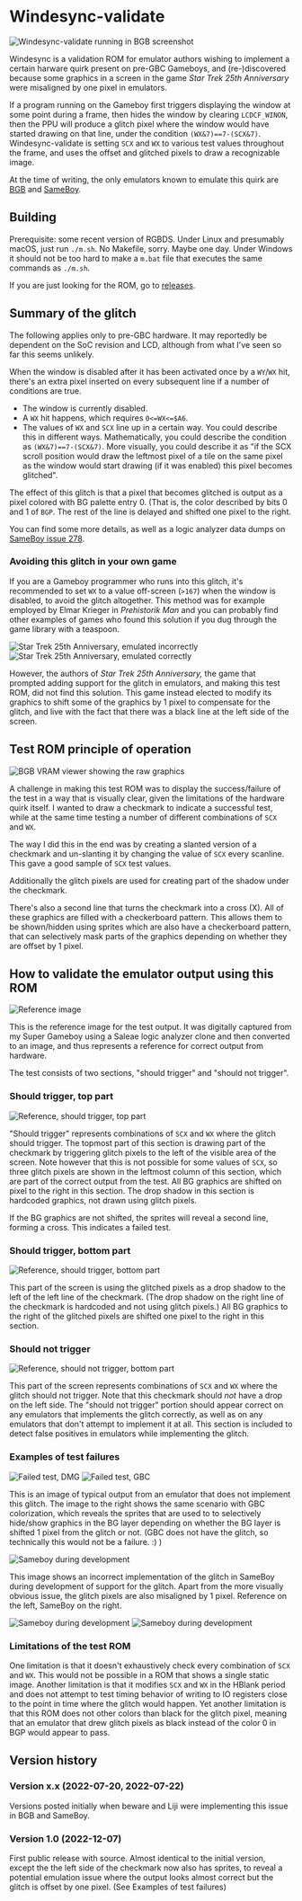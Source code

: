 # Windesync-validate

![Windesync-validate running in BGB screenshot](images/screenshot.png)

Windesync is a validation ROM for emulator authors wishing to implement a certain harware quirk present on pre-GBC Gameboys, and (re-)discovered because some graphics in a screen in the game *Star Trek 25th Anniversary* were misaligned by one pixel in emulators.

If a program running on the Gameboy first triggers displaying the window at some point during a frame, then hides the window by clearing `LCDCF_WINON`, then the PPU will produce a glitch pixel where the window would have started drawing on that line, under the condition `(WX&7)==7-(SCX&7)`. Windesync-validate is setting `SCX` and `WX` to various test values throughout the frame, and uses the offset and glitched pixels to draw a recognizable image.

At the time of writing, the only emulators known to emulate this quirk are [BGB](https://bgb.bircd.org/) and [SameBoy](https://sameboy.github.io/).

## Building
Prerequisite: some recent version of RGBDS. Under Linux and presumably macOS, just run `./m.sh`. No Makefile, sorry. Maybe one day. Under Windows it should not be too hard to make a `m.bat` file that executes the same commands as `./m.sh`.

If you are just looking for the ROM, go to [releases](https://github.com/nitro2k01/little-things-gb/releases/).

## Summary of the glitch
The following applies only to pre-GBC hardware. It may reportedly be dependent on the SoC revision and LCD, although from what I've seen so far this seems unlikely.

When the window is disabled after it has been activated once by a `WY`/`WX` hit, there's an extra pixel inserted on every subsequent line if a number of conditions are true. 

* The window is currently disabled.
* A `WX` hit happens, which requires `0<=WX<=$A6`.
* The values of `WX` and `SCX` line up in a certain way. You could describe this in different ways. Mathematically, you could describe the condition as `(WX&7)==7-(SCX&7)`. More visually, you could describe it as "if the SCX scroll position would draw the leftmost pixel of a tile on the same pixel as the window would start drawing (if it was enabled) this pixel becomes glitched".

The effect of this glitch is that a pixel that becomes glitched is output as a pixel colored with BG palette entry 0. (That is, the color described by bits 0 and 1 of `BGP`. The rest of the line is delayed and shifted one pixel to the right.

You can find some more details, as well as a logic analyzer data dumps on [SameBoy issue 278](https://github.com/LIJI32/SameBoy/issues/278).

### Avoiding this glitch in your own game
If you are a Gameboy programmer who runs into this glitch, it's recommended to set `WX` to a value off-screen (`>167`) when the window is disabled, to avoid the glitch altogether. This method was for example employed by Elmar Krieger in *Prehistorik Man* and you can probably find other examples of games who found this solution if you dug through the game library with a teaspoon. 

![Star Trek 25th Anniversary, emulated incorrectly](images/startrek-emufail.png) ![Star Trek 25th Anniversary, emulated correctly](images/startrek-emupass.png)

However, the authors of *Star Trek 25th Anniversary,* the game that prompted adding support for the glitch in emulators, and making this test ROM, did not find this solution. This game instead elected to modify its graphics to shift some of the graphics by 1 pixel to compensate for the glitch, and live with the fact that there was a black line at the left side of the screen.

## Test ROM principle of operation
![BGB VRAM viewer showing the raw graphics](images/Screenshot_20221207_120735.png)

A challenge in making this test ROM was to display the success/failure of the test in a way that is visually clear, given the limitations of the hardware quirk itself. I wanted to draw a checkmark to indicate a successful test, while at the same time testing a number of different combinations of `SCX` and `WX`. 

The way I did this in the end was by creating a slanted version of a checkmark and un-slanting it by changing the value of `SCX` every scanline. This gave a good sample of `SCX` test values. 

Additionally the glitch pixels are used for creating part of the shadow under the checkmark.

There's also a second line that turns the checkmark into a cross (X). All of these graphics are filled with a checkerboard pattern. This allows them to be shown/hidden using sprites which are also have a checkerboard pattern, that can selectively mask parts of the graphics depending on whether they are offset by 1 pixel.

## How to validate the emulator output using this ROM

![Reference image](images/windesync-reference-sgb.png)

This is the reference image for the test output. It was digitally captured from my Super Gameboy using a Saleae logic analyzer clone and then converted to an image, and thus represents a reference for correct output from hardware.

The test consists of two sections, "should trigger" and "should not trigger". 

### Should trigger, top part

![Reference, should trigger, top part](images/ref-should-top.png)

"Should trigger" represents combinations of `SCX` and `WX` where the glitch should trigger. The topmost part of this section is drawing part of the checkmark by triggering glitch pixels to the left of the visible area of the screen. Note however that this is not possible for some values of `SCX`, so three glitch pixels are shown in the leftmost column of this section, which are part of the correct output from the test. All BG graphics are shifted on pixel to the right in this section. The drop shadow in this section is hardcoded graphics, not drawn using glitch pixels.

If the BG graphics are not shifted, the sprites will reveal a second line, forming a cross. This indicates a failed test.

### Should trigger, bottom part

![Reference, should trigger, bottom part](images/ref-should-bottom.png)

This part of the screen is using the glitched pixels as a drop shadow to the left of the left line of the checkmark. (The drop shadow on the right line of the checkmark is hardcoded and not using glitch pixels.) All BG graphics to the right of the glitched pixels are shifted one pixel to the right in this section.

### Should not trigger

![Reference, should not trigger, bottom part](images/ref-shouldnot.png)

This part of the screen represents combinations of `SCX` and `WX` where the glitch should not trigger. Note that this checkmark should *not* have a drop on the left side. The "should not trigger" portion should appear correct on any emulators that implements the glitch correctly, as well as on any emulators that don't attempt to implement it at all. This section is included to detect false positives in emulators while implementing the glitch.

### Examples of test failures

![Failed test, DMG](images/failedtest-dmg.png) ![Failed test, GBC](images/failedtest-gbc.png)

This is an image of typical output from an emulator that does not implement this glitch. The image to the right shows the same scenario with GBC colorization, which reveals the sprites that are used to to selectively hide/show graphics in the BG layer depending on whether the BG layer is shifted 1 pixel from the glitch or not. (GBC does not have the glitch, so technically this would not be a failure. :) )

![Sameboy during development](images/sameboy-failure.png)

This image shows an incorrect implementation of the glitch in SameBoy during development of support for the glitch. Apart from the more visually obvious issue, the glitch pixels are also misaligned by 1 pixel. Reference on the left, SameBoy on the right.

![Sameboy during development](images/zoomedin-ref.png) ![Sameboy during development](images/zoomedin-sameboymisaligned.png)

### Limitations of the test ROM

One limitation is that it doesn't exhaustively check every combination of `SCX` and `WX`. This would not be possible in a ROM that shows a single static image. Another limitation is that it modifies `SCX` and `WX` in the HBlank period and does not attempt to test timing behavior of writing to IO registers close to the point in time where the glitch would happen. Yet another limitation is that this ROM does not other colors than black for the glitch pixel, meaning that an emulator that drew glitch pixels as black instead of the color 0 in BGP would appear to pass.

## Version history

### Version x.x (2022-07-20, 2022-07-22)
Versions posted initially when beware and Liji were implementing this issue in BGB and SameBoy.

### Version 1.0 (2022-12-07)
First public release with source. Almost identical to the initial version, except the the left side of the checkmark now also has sprites, to reveal a potential emulation issue where the output looks almost correct but the glitch is offset by one pixel. (See Examples of test failures)
